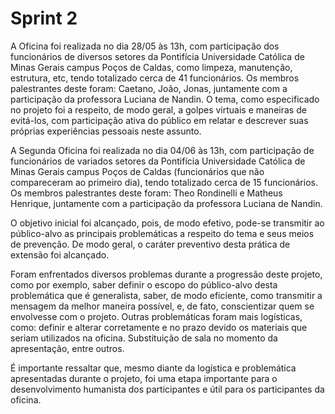 # Sprint 2

A Oficina foi realizada no dia 28/05 às 13h, com participação dos funcionários de diversos setores da Pontifícia Universidade Católica de Minas Gerais campus Poços de Caldas, como limpeza, manutenção, estrutura, etc, tendo totalizado cerca de 41 funcionários. Os membros palestrantes deste foram: Caetano, João, Jonas, juntamente com a participação da professora Luciana de Nandin. O tema, como especificado no projeto foi a respeito, de modo geral, a golpes virtuais e maneiras de evitá-los, com participação ativa do público em relatar e descrever suas próprias experiências pessoais neste assunto.

A Segunda Oficina foi realizada no dia 04/06 às 13h, com participação de funcionários de variados setores da Pontifícia Universidade Católica de Minas Gerais campus Poços de Caldas (funcionários que não compareceram ao primeiro dia), tendo totalizado cerca de 15 funcionários. Os membros palestrantes deste foram: Theo Rondinelli e Matheus Henrique, juntamente com a participação da professora Luciana de Nandin.

O objetivo inicial foi alcançado, pois, de modo efetivo, pode-se transmitir ao público-alvo as principais problemáticas a respeito do tema e seus meios de prevenção. De modo geral, o caráter preventivo desta prática de extensão foi alcançado.

Foram enfrentados diversos problemas durante a progressão deste projeto, como por exemplo, saber definir o escopo do público-alvo desta problemática que é generalista, saber, de modo eficiente, como transmitir a mensagem da melhor maneira possível, e, de fato, conscientizar quem se envolvesse com o projeto. Outras problemáticas foram mais logísticas, como: definir e alterar corretamente e no prazo devido os materiais que seriam utilizados na oficina. Substituição de sala no momento da apresentação, entre outros.

É importante ressaltar que, mesmo diante da logística e problemática apresentadas durante o projeto, foi uma etapa importante para o desenvolvimento humanista dos participantes e útil para os participantes da oficina.
